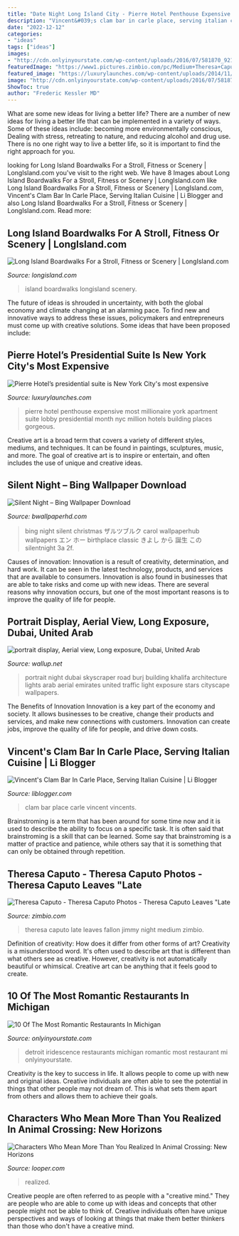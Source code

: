 ```yaml
---
title: "Date Night Long Island City - Pierre Hotel Penthouse Expensive Most Millionaire York Apartment Suite Lobby Presidential Month Nyc Million Hotels Building Places Gorgeous"
description: "Vincent&#039;s clam bar in carle place, serving italian cuisine"
date: "2022-12-12"
categories:
- "ideas"
tags: ["ideas"]
images:
- "http://cdn.onlyinyourstate.com/wp-content/uploads/2016/07/581870_921245357974798_8443323109942571543_n.jpg"
featuredImage: "https://www1.pictures.zimbio.com/pc/Medium+Theresa+Caputo+television+show+Long+LZDfvP7DIRax.jpg"
featured_image: "https://luxurylaunches.com/wp-content/uploads/2014/11/pierre-hotel-presidential-suite-2.jpg"
image: "http://cdn.onlyinyourstate.com/wp-content/uploads/2016/07/581870_921245357974798_8443323109942571543_n.jpg"
ShowToc: true
author: "Frederic Kessler MD"
---
```



What are some new ideas for living a better life?
There are a number of new ideas for living a better life that can be implemented in a variety of ways. Some of these ideas include: becoming more environmentally conscious, Dealing with stress, retreating to nature, and reducing alcohol and drug use. There is no one right way to live a better life, so it is important to find the right approach for you.

	

		
looking for Long Island Boardwalks For a Stroll, Fitness or Scenery | LongIsland.com you've visit to the right web. We have 8 Images about Long Island Boardwalks For a Stroll, Fitness or Scenery | LongIsland.com like Long Island Boardwalks For a Stroll, Fitness or Scenery | LongIsland.com, Vincent&#039;s Clam Bar In Carle Place, Serving Italian Cuisine | Li Blogger and also Long Island Boardwalks For a Stroll, Fitness or Scenery | LongIsland.com. Read more:
		
    
## Long Island Boardwalks For A Stroll, Fitness Or Scenery | LongIsland.com

<img loading=lazy src="https://www.longisland.com/site_media/images/resource/17789bec-94df-4eac-b95a-ac125350b5fc.jpg" onerror="this.onerror=null;this.src='https://tse1.mm.bing.net/th?id=OIP.STtLF9pqBTwMQTGAya0FNgHaE6&amp;pid=15.1';" alt="Long Island Boardwalks For a Stroll, Fitness or Scenery | LongIsland.com">

_Source: longisland.com_

>island boardwalks longisland scenery. 

	

The future of ideas is shrouded in uncertainty, with both the global economy and climate changing at an alarming pace. To find new and innovative ways to address these issues, policymakers and entrepreneurs must come up with creative solutions. Some ideas that have been proposed include: 

    
## Pierre Hotel’s Presidential Suite Is New York City&#039;s Most Expensive

<img loading=lazy src="https://luxurylaunches.com/wp-content/uploads/2014/11/pierre-hotel-presidential-suite-2.jpg" onerror="this.onerror=null;this.src='https://tse3.mm.bing.net/th?id=OIP.JZ5iFXa17uVbN1YKZu_svQHaE7&amp;pid=15.1';" alt="Pierre Hotel’s presidential suite is New York City&#039;s most expensive">

_Source: luxurylaunches.com_

>pierre hotel penthouse expensive most millionaire york apartment suite lobby presidential month nyc million hotels building places gorgeous. 

	

Creative art is a broad term that covers a variety of different styles, mediums, and techniques. It can be found in paintings, sculptures, music, and more. The goal of creative art is to inspire or entertain, and often includes the use of unique and creative ideas.

    
## Silent Night – Bing Wallpaper Download

<img loading=lazy src="https://www.bwallpaperhd.com/wp-content/uploads/2018/12/SilentNight-1024x576.jpg" onerror="this.onerror=null;this.src='https://tse4.mm.bing.net/th?id=OIP.QU7uNn_BIDUdsyTCDtbAfAHaEK&amp;pid=15.1';" alt="Silent Night – Bing Wallpaper Download">

_Source: bwallpaperhd.com_

>bing night silent christmas ザルツブルク carol wallpaperhub wallpapers エン ホー birthplace classic きよし から 誕生 この silentnight 3a 2f. 

	

Causes of innovation:
Innovation is a result of creativity, determination, and hard work. It can be seen in the latest technology, products, and services that are available to consumers. Innovation is also found in businesses that are able to take risks and come up with new ideas. There are several reasons why innovation occurs, but one of the most important reasons is to improve the quality of life for people.

    
## Portrait Display, Aerial View, Long Exposure, Dubai, United Arab

<img loading=lazy src="http://wallup.net/wp-content/uploads/2017/03/28/372705-portrait_display-aerial_view-long_exposure-Dubai-United_Arab_Emirates-night-stars-clouds-lights-skyscraper-building-architecture-road-highway-light_trails-Burj_Khalifa-traffic.jpg" onerror="this.onerror=null;this.src='https://tse3.mm.bing.net/th?id=OIP.3EXVXO2po9g-2J3Lx9eUGQHaNK&amp;pid=15.1';" alt="portrait display, Aerial view, Long exposure, Dubai, United Arab">

_Source: wallup.net_

>portrait night dubai skyscraper road burj building khalifa architecture lights arab aerial emirates united traffic light exposure stars cityscape wallpapers. 

	

The Benefits of Innovation
Innovation is a key part of the economy and society. It allows businesses to be creative, change their products and services, and make new connections with customers. Innovation can create jobs, improve the quality of life for people, and drive down costs.

    
## Vincent&#039;s Clam Bar In Carle Place, Serving Italian Cuisine | Li Blogger

<img loading=lazy src="https://www.liblogger.com/venues/vincent-s-clam-bar-carle-place-0.jpg" onerror="this.onerror=null;this.src='https://tse4.mm.bing.net/th?id=OIP.oRiEjzTLWwSdHHT-XCwkwQF2Cn&amp;pid=15.1';" alt="Vincent&#039;s Clam Bar In Carle Place, Serving Italian Cuisine | Li Blogger">

_Source: liblogger.com_

>clam bar place carle vincent vincents. 

	

Brainstroming is a term that has been around for some time now and it is used to describe the ability to focus on a specific task. It is often said that brainstroming is a skill that can be learned. Some say that brainstroming is a matter of practice and patience, while others say that it is something that can only be obtained through repetition.

    
## Theresa Caputo - Theresa Caputo Photos - Theresa Caputo Leaves &quot;Late

<img loading=lazy src="https://www1.pictures.zimbio.com/pc/Medium+Theresa+Caputo+television+show+Long+LZDfvP7DIRax.jpg" onerror="this.onerror=null;this.src='https://tse1.mm.bing.net/th?id=OIP.QKQ3ZCgVtONMw9lo8dNxzQHaLH&amp;pid=15.1';" alt="Theresa Caputo - Theresa Caputo Photos - Theresa Caputo Leaves &quot;Late">

_Source: zimbio.com_

>theresa caputo late leaves fallon jimmy night medium zimbio. 

	

Definition of creativity: How does it differ from other forms of art?
Creativity is a misunderstood word. It's often used to describe art that is different than what others see as creative. However, creativity is not automatically beautiful or whimsical. Creative art can be anything that it feels good to create.

    
## 10 Of The Most Romantic Restaurants In Michigan

<img loading=lazy src="http://cdn.onlyinyourstate.com/wp-content/uploads/2016/07/581870_921245357974798_8443323109942571543_n.jpg" onerror="this.onerror=null;this.src='https://tse3.mm.bing.net/th?id=OIP.OpSrdL_ICO3wL8265dwQWAHaEK&amp;pid=15.1';" alt="10 Of The Most Romantic Restaurants In Michigan">

_Source: onlyinyourstate.com_

>detroit iridescence restaurants michigan romantic most restaurant mi onlyinyourstate. 

	

Creativity is the key to success in life. It allows people to come up with new and original ideas. Creative individuals are often able to see the potential in things that other people may not dream of. This is what sets them apart from others and allows them to achieve their goals.

    
## Characters Who Mean More Than You Realized In Animal Crossing: New Horizons

<img loading=lazy src="https://www.looper.com/img/gallery/characters-who-mean-more-than-you-realized-in-animal-crossing-new-horizons/rover-1591980381.jpg" onerror="this.onerror=null;this.src='https://tse1.mm.bing.net/th?id=OIP.kxi2F8uDagsBGXehb4Qu3wHaEK&amp;pid=15.1';" alt="Characters Who Mean More Than You Realized In Animal Crossing: New Horizons">

_Source: looper.com_

>realized. 

	

Creative people are often referred to as people with a "creative mind." They are people who are able to come up with ideas and concepts that other people might not be able to think of. Creative individuals often have unique perspectives and ways of looking at things that make them better thinkers than those who don't have a creative mind.

